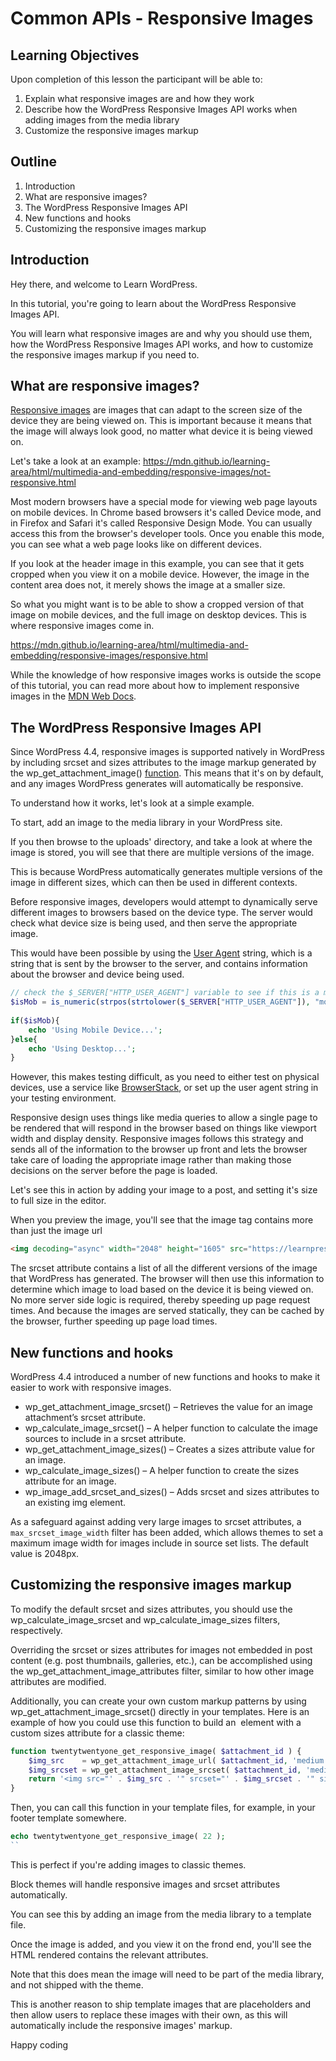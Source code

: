 # Common APIs - Responsive Images

## Learning Objectives

Upon completion of this lesson the participant will be able to:

1. Explain what responsive images are and how they work
2. Describe how the WordPress Responsive Images API works when adding images from the media library
3. Customize the responsive images markup

## Outline

1. Introduction
2. What are responsive images?
3. The WordPress Responsive Images API
4. New functions and hooks
5. Customizing the responsive images markup

## Introduction

Hey there, and welcome to Learn WordPress. 

In this tutorial, you're going to learn about the WordPress Responsive Images API.

You will learn what responsive images are and why you should use them, how the WordPress Responsive Images API works, and how to customize the responsive images markup if you need to.

## What are responsive images?

[Responsive images](https://developer.mozilla.org/en-US/docs/Learn/HTML/Multimedia_and_embedding/Responsive_images) are images that can adapt to the screen size of the device they are being viewed on. This is important because it means that the image will always look good, no matter what device it is being viewed on.

Let's take a look at an example: https://mdn.github.io/learning-area/html/multimedia-and-embedding/responsive-images/not-responsive.html

Most modern browsers have a special mode for viewing web page layouts on mobile devices. In Chrome based browsers it's called Device mode, and in Firefox and Safari it's called Responsive Design Mode. You can usually access this from the browser's developer tools. Once you enable this mode, you can see what a web page looks like on different devices.

If you look at the header image in this example, you can see that it gets cropped when you view it on a mobile device. However, the image in the content area does not, it merely shows the image at a smaller size. 

So what you might want is to be able to show a cropped version of that image on mobile devices, and the full image on desktop devices. This is where responsive images come in.

https://mdn.github.io/learning-area/html/multimedia-and-embedding/responsive-images/responsive.html

While the knowledge of how responsive images works is outside the scope of this tutorial, you can read more about how to implement responsive images in the [MDN Web Docs](https://developer.mozilla.org/en-US/docs/Learn/HTML/Multimedia_and_embedding/Responsive_images).

## The WordPress Responsive Images API

Since WordPress 4.4, responsive images is supported natively in WordPress by including srcset and sizes attributes to the image markup generated by the wp_get_attachment_image() [function](https://developer.wordpress.org/reference/functions/wp_get_attachment_image/). This means that it's on by default, and any images WordPress generates will automatically be responsive.

To understand how it works, let's look at a simple example. 

To start, add an image to the media library in your WordPress site. 

If you then browse to the uploads' directory, and take a look at where the image is stored, you will see that there are multiple versions of the image. 

This is because WordPress automatically generates multiple versions of the image in different sizes, which can then be used in different contexts.

Before responsive images, developers would attempt to dynamically serve different images to browsers based on the device type. The server would check what device size is being used, and then serve the appropriate image. 

This would have been possible by using the [User Agent](https://www.codexworld.com/mobile-device-detection-in-php/) string, which is a string that is sent by the browser to the server, and contains information about the browser and device being used.

```php
// check the $_SERVER["HTTP_USER_AGENT"] variable to see if this is a mobile device request
$isMob = is_numeric(strpos(strtolower($_SERVER["HTTP_USER_AGENT"]), "mobile")); 
 
if($isMob){ 
    echo 'Using Mobile Device...'; 
}else{ 
    echo 'Using Desktop...'; 
}
```

However, this makes testing difficult, as you need to either test on physical devices, use a service like [BrowserStack](https://www.browserstack.com/), or set up the user agent string in your testing environment.

Responsive design uses things like media queries to allow a single page to be rendered that will respond in the browser based on things like viewport width and display density. Responsive images follows this strategy and sends all of the information to the browser up front and lets the browser take care of loading the appropriate image rather than making those decisions on the server before the page is loaded.

Let's see this in action by adding your image to a post, and setting it's size to full size in the editor.

When you preview the image, you'll see that the image tag contains more than just the image url

```html
<img decoding="async" width="2048" height="1605" src="https://learnpress.test/wp-content/uploads/2023/07/4831876143_be927a496c_o.jpeg" alt="" class="wp-image-22" srcset="https://learnpress.test/wp-content/uploads/2023/07/4831876143_be927a496c_o.jpeg 2048w, https://learnpress.test/wp-content/uploads/2023/07/4831876143_be927a496c_o-300x235.jpeg 300w, https://learnpress.test/wp-content/uploads/2023/07/4831876143_be927a496c_o-1024x803.jpeg 1024w, https://learnpress.test/wp-content/uploads/2023/07/4831876143_be927a496c_o-768x602.jpeg 768w, https://learnpress.test/wp-content/uploads/2023/07/4831876143_be927a496c_o-1536x1204.jpeg 1536w" sizes="(max-width: 2048px) 100vw, 2048px">
```

The srcset attribute contains a list of all the different versions of the image that WordPress has generated. The browser will then use this information to determine which image to load based on the device it is being viewed on. No more server side logic is required, thereby speeding up page request times. And because the images are served statically, they can be cached by the browser, further speeding up page load times.

## New functions and hooks

WordPress 4.4 introduced a number of new functions and hooks to make it easier to work with responsive images.

 - wp_get_attachment_image_srcset() – Retrieves the value for an image attachment’s srcset attribute.
 - wp_calculate_image_srcset() – A helper function to calculate the image sources to include in a srcset attribute.
 - wp_get_attachment_image_sizes() – Creates a sizes attribute value for an image.
 - wp_calculate_image_sizes() – A helper function to create the sizes attribute for an image.
 - wp_image_add_srcset_and_sizes() – Adds srcset and sizes attributes to an existing img element.

As a safeguard against adding very large images to srcset attributes, a `max_srcset_image_width` filter has been added, which allows themes to set a maximum image width for images include in source set lists. The default value is 2048px.

## Customizing the responsive images markup

To modify the default srcset and sizes attributes, you should use the wp_calculate_image_srcset and wp_calculate_image_sizes filters, respectively.

Overriding the srcset or sizes attributes for images not embedded in post content (e.g. post thumbnails, galleries, etc.), can be accomplished using the wp_get_attachment_image_attributes filter, similar to how other image attributes are modified.

Additionally, you can create your own custom markup patterns by using wp_get_attachment_image_srcset() directly in your templates. Here is an example of how you could use this function to build an <img> element with a custom sizes attribute for a classic theme: 

```php
function twentytwentyone_get_responsive_image( $attachment_id ) {
	$img_src    = wp_get_attachment_image_url( $attachment_id, 'medium' );
	$img_srcset = wp_get_attachment_image_srcset( $attachment_id, 'medium' );
	return '<img src="' . $img_src . '" srcset="' . $img_srcset . '" sizes="(max-width: 50em) 87vw, 680px" alt="Our responsive image">';
}
```

Then, you can call this function in your template files, for example, in your footer template somewhere.

```php
echo twentytwentyone_get_responsive_image( 22 );
``
```

This is perfect if you're adding images to classic themes. 

Block themes will handle responsive images and srcset attributes automatically.

You can see this by adding an image from the media library to a template file. 

Once the image is added, and you view it on the frond end, you'll see the HTML rendered contains the relevant attributes.

Note that this does mean the image will need to be part of the media library, and not shipped with the theme. 

This is another reason to ship template images that are placeholders and then allow users to replace these images with their own, as this will automatically include the responsive images' markup.

Happy coding